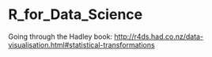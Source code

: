 # R_for_Data_Science
Going through the Hadley book: http://r4ds.had.co.nz/data-visualisation.html#statistical-transformations
